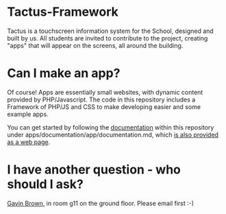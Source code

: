 # Tactus-Framework
Tactus is a touchscreen information system for the School, designed and built by us.
All students are invited to contribute to the project, creating "apps" that will appear on the screens, all around the building.

# Can I make an app?
Of course! Apps are essentially small websites, with dynamic content provided by PHP/Javascript.
The code in this repository includes a Framework of PHP/JS and CSS to make developing easier and some example apps.

You can get started by following the [documentation](/apps/documentation/app/documentation.md)
within this repository under apps/documentation/app/documentation.md, which [is also provided as a web page](https://web.cs.manchester.ac.uk/tactus-apps/core/documentation/).

# I have another question - who should I ask?
[Gavin Brown](https://web.cs.manchester.ac.uk/tactus-apps/core/staff-profiles/?action=staff&email=Gavin.Brown@manchester.ac.uk), in room g11 on the ground floor. Please email first :-)
